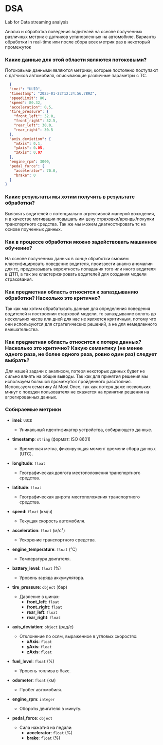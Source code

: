 # DSA
Lab for Data streaming analysis

Анализ и обработка поведения водителей на основе полученных различных метрик с датчиков установленных на автомобиле. 
Варианты обработки in real-time или после сбора всех метрик раз в некоторый промежуток

### Какие данные для этой области являются потоковыми?

Потоковыми данными являются метрики, которые постоянно поступают с датчиков автомобиля, описывающие различные параметры с ТС. 

``` JSON
  {
  "imei": "UUID",
  "timestamp": "2025-01-22T12:34:56.789Z",
  "speedLimit": 80,
  "speed": 80.32,
  "acceleration": 0.5,
  "tire_pressure": {
    "front_left": 32.0,
    "front_right": 32.5,
    "rear_left": 30.0,
    "rear_right": 30.5
  },
  "axis_deviation": {
    "xAxis": 0.1,
    "yAxis": 0.05,
    "zAxis": 0.07
  },
  "engine_rpm": 3000,
  "pedal_force": {
    "accelerator": 70.0,
    "brake": 0
  }
}
```

### Какие результаты мы хотим получить в результате обработки?
Выявлять водителей с потенциально агрессивной манерой возждения, и в качестве мотивации повышать им цену страховки/аренды/покупки транспортного средства. Так же мы можем диагностировать тс на основе поученных данных. 
### Как в процессе обработки можно задействовать машинное обучение?
На основе полученных данных в конце обработки сможем классифицировать поведение водителя, произвести анализ аномалии для тс, предсказывать вероятность попадания того или иного водителя в ДТП, а так же кластеризировать водителей для создания модели страхования. 
### Как предметная область относится к запаздыванию обработки? Насколько это критично?
Так как мы хотим обрабатывать данные для определения поведения водителей и построении старховой модели, то запаздывание вплоть до нескольких часов или дней для нас не является критичным, потому что они используются для стратегических решений, а не для немедленного вмешательства.
### Как предметная область относится к потере данных? Насколько это критично? Какую семантику (не менее одного раза, не более одного раза, ровно один раз) следует выбрать?
Для нашей задачи с анализом, потеря некоторых данных будет не сильно влиять на общие выводы. Так как для принятия решения мы используем большой промежуток пройденного расстояния. 
Используем сематику At Most Once, так как потеря даже нескольких минут с поездки пользователя не скажется на принятии решения на агрегированных данных. 
### Собираемые метрики

- **imei**: `UUID`
  - Уникальный идентификатор устройства, собирающего данные.

- **timestamp**: `string` (формат: ISO 8601)
  - Временная метка, фиксирующая момент времени сбора данных (UTC).

- **longitude**: `float`
  - Географическая долгота местоположения транспортного средства.

- **latitude**: `float`
  - Географическая широта местоположения транспортного средства.

- **speed**: `float` (км/ч)
  - Текущая скорость автомобиля.

- **acceleration**: `float` (м/с²)
  - Ускорение транспортного средства.

- **engine_temperature**: `float` (°C)
  - Температура двигателя.

- **battery_level**: `float` (%)
  - Уровень заряда аккумулятора.

- **tire_pressure**: `object` (бар)
  - Давление в шинах:
    - **front_left**: `float`
    - **front_right**: `float`
    - **rear_left**: `float`
    - **rear_right**: `float`

- **axis_deviation**: `object` (рад/с)
  - Отклонение по осям, выраженное в угловых скоростях:
    - **xAxis**: `float`
    - **yAxis**: `float`
    - **zAxis**: `float`

- **fuel_level**: `float` (%)
  - Уровень топлива в баке.

- **odometer**: `float` (км)
  - Пробег автомобиля.

- **engine_rpm**: `integer`
  - Обороты двигателя в минуту.

- **pedal_force**: `object`
  - Сила нажатия на педали:
    - **accelerator**: `float` (%)
    - **brake**: `float` (%)
